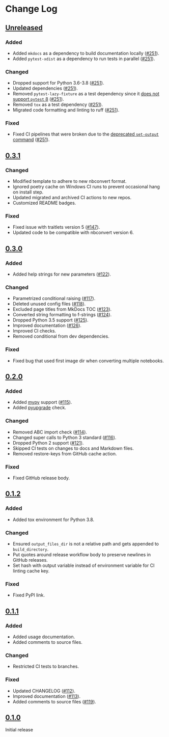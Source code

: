 # Change Log

## [Unreleased]

### Added

- Added `mkdocs` as a dependency to build documentation locally ([#251](https://github.com/klane/jekyllnb/pull/251)).
- Added `pytest-xdist` as a dependency to run tests in parallel ([#251](https://github.com/klane/jekyllnb/pull/251)).

### Changed

- Dropped support for Python 3.6-3.8 ([#251](https://github.com/klane/jekyllnb/pull/251)).
- Updated dependencies ([#251](https://github.com/klane/jekyllnb/pull/251)).
- Removed `pytest-lazy-fixture` as a test dependency since it [does not support `pytest` 8](https://github.com/TvoroG/pytest-lazy-fixture/issues/65) ([#251](https://github.com/klane/jekyllnb/pull/251)).
- Removed `tox` as a test dependency ([#251](https://github.com/klane/jekyllnb/pull/251)).
- Migrated code formatting and linting to ruff ([#251](https://github.com/klane/jekyllnb/pull/251)).

### Fixed

- Fixed CI pipelines that were broken due to the [deprecated `set-output` command](https://github.blog/changelog/2022-10-11-github-actions-deprecating-save-state-and-set-output-commands/) ([#251](https://github.com/klane/jekyllnb/pull/251)).

## [0.3.1]

### Changed

- Modified template to adhere to new nbconvert format.
- Ignored poetry cache on Windows CI runs to prevent occasional hang on install step.
- Updated migrated and archived CI actions to new repos.
- Customized README badges.

### Fixed

- Fixed issue with traitlets version 5 ([#147](https://github.com/klane/jekyllnb/issues/147)).
- Updated code to be compatible with nbconvert version 6.

## [0.3.0]

### Added

- Added help strings for new parameters ([#122](https://github.com/klane/jekyllnb/issues/122)).

### Changed

- Parametrized conditional raising ([#117](https://github.com/klane/jekyllnb/issues/117)).
- Deleted unused config files ([#118](https://github.com/klane/jekyllnb/issues/118)).
- Excluded page titles from MkDocs TOC ([#123](https://github.com/klane/jekyllnb/issues/123)).
- Converted string formatting to f-strings ([#124](https://github.com/klane/jekyllnb/issues/124)).
- Dropped Python 3.5 support ([#125](https://github.com/klane/jekyllnb/pull/125)).
- Improved documentation ([#126](https://github.com/klane/jekyllnb/pull/126)).
- Improved CI checks.
- Removed conditional from dev dependencies.

### Fixed

- Fixed bug that used first image dir when converting multiple notebooks.

## [0.2.0]

### Added

- Added [mypy](https://github.com/pre-commit/mirrors-mypy) support ([#115](https://github.com/klane/jekyllnb/issues/115)).
- Added [pyupgrade](https://github.com/asottile/pyupgrade) check.

### Changed

- Removed ABC import check ([#114](https://github.com/klane/jekyllnb/issues/114)).
- Changed super calls to Python 3 standard ([#116](https://github.com/klane/jekyllnb/issues/116)).
- Dropped Python 2 support ([#121](https://github.com/klane/jekyllnb/pull/121)).
- Skipped CI tests on changes to docs and Markdown files.
- Removed restore-keys from GitHub cache action.

### Fixed

- Fixed GitHub release body.

## [0.1.2]

### Added

- Added tox environment for Python 3.8.

### Changed

- Ensured `output_files_dir` is not a relative path and gets appended to `build_directory`.
- Put quotes around release workflow body to preserve newlines in GitHub releases.
- Set hash with output variable instead of environment variable for CI linting cache key.

### Fixed

- Fixed PyPI link.

## [0.1.1]

### Added

- Added usage documentation.
- Added comments to source files.

### Changed

- Restricted CI tests to branches.

### Fixed

- Updated CHANGELOG ([#112](https://github.com/klane/jekyllnb/issues/112)).
- Improved documentation ([#113](https://github.com/klane/jekyllnb/issues/113)).
- Added comments to source files ([#119](https://github.com/klane/jekyllnb/issues/119)).

## [0.1.0]

Initial release

[Unreleased]: https://github.com/klane/jekyllnb/compare/v0.3.1...main
[0.3.1]: https://github.com/klane/jekyllnb/releases/tag/v0.3.1
[0.3.0]: https://github.com/klane/jekyllnb/releases/tag/v0.3.0
[0.2.0]: https://github.com/klane/jekyllnb/releases/tag/v0.2.0
[0.1.2]: https://github.com/klane/jekyllnb/releases/tag/v0.1.2
[0.1.1]: https://github.com/klane/jekyllnb/releases/tag/v0.1.1
[0.1.0]: https://github.com/klane/jekyllnb/releases/tag/v0.1.0
